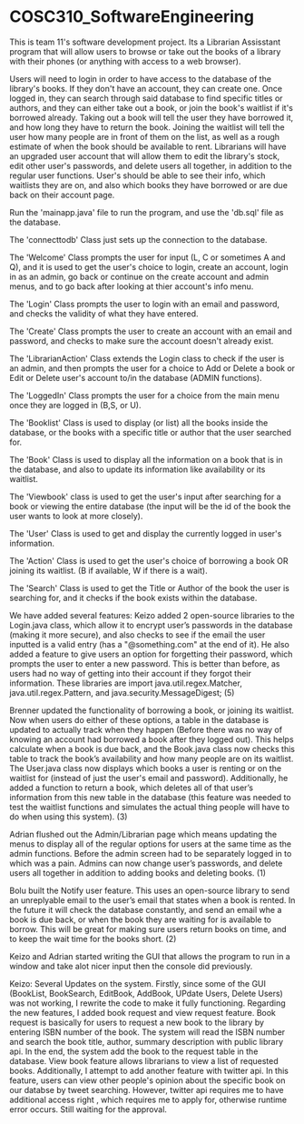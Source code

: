 # COSC310_SoftwareEngineering
This is team 11's software development project. Its a Librarian Assisstant program that will allow users to browse or take out the books of a library with their phones (or anything with access to a web browser).

Users will need to login in order to have access to the database of the library's books. If they don't have an account, they can create one. Once logged in, they can search through said database to find specific titles or authors, and they can either take out a book, or join the book's waitlist if it's borrowed already. Taking out a book will tell the user they have borrowed it, and how long they have to return the book. Joining the waitlist will tell the user how many people are in front of them on the list, as well as a rough estimate of when the book should be available to rent. Librarians will have an upgraded user account that will allow them to edit the library's stock, edit other user's passwords, and delete users all together, in addition to the regular user functions. User's should be able to see their info, which waitlists they are on, and also which books they have borrowed or are due back on their account page.

Run the 'mainapp.java' file to run the program, and use the 'db.sql' file as the database.

The 'connecttodb' Class just sets up the connection to the database.

The 'Welcome' Class prompts the user for input (L, C or sometimes A and Q), and it is used to get the user's choice to login, create an account, login in as an admin, go back or continue on the create account and admin menus, and to go back after looking at thier account's info menu.

The 'Login' Class prompts the user to login with an email and password, and checks the validity of what they have entered.

The 'Create' Class prompts the user to create an account with an email and password, and checks to make sure the account doesn't already exist.

The 'LibrarianAction' Class extends the Login class to check if the user is an admin, and then prompts the user for a choice to Add or Delete a book or Edit or Delete user's account to/in the database (ADMIN functions).

The 'LoggedIn' Class prompts the user for a choice from the main menu once they are logged in (B,S, or U).

The 'Booklist' Class is used to display (or list) all the books inside the database, or the books with a specific title or author that the user searched for.

The 'Book' Class is used to display all the information on a book that is in the database, and also to update its information like availability or its waitlist.

The 'Viewbook' class is used to get the user's input after searching for a book or viewing the entire database (the input will be the id of the book the user wants to look at more closely).

The 'User' Class is used to get and display the currently logged in user's information.

The 'Action' Class is used to get the user's choice of borrowing a book OR joining its waitlist. (B if available, W if there is a wait).

The 'Search' Class is used to get the Title or Author of the book the user is searching for, and it checks if the book exists within the database.

We have added several features: Keizo added 2 open-source libraries to the Login.java class, which allow it to encrypt user’s passwords in the database (making it more secure), and also checks to see if the email the user inputted is a valid entry (has a "@something.com" at the end of it). He also added a feature to give users an option for forgetting their password, which prompts the user to enter a new password. This is better than before, as users had no way of getting into their account if they forgot their information. These libraries are import java.util.regex.Matcher, java.util.regex.Pattern, and java.security.MessageDigest; (5)

Brenner updated the functionality of borrowing a book, or joining its waitlist. Now when users do either of these options, a table in the database is updated to actually track when they happen (Before there was no way of knowing an account had borrowed a book after they logged out). This helps calculate when a book is due back, and the Book.java class now checks this table to track the book’s availability and how many people are on its waitlist. The User.java class now displays which books a user is renting or on the waitlist for (instead of just the user's email and password). Additionally, he added a function to return a book, which deletes all of that user’s information from this new table in the database (this feature was needed to test the waitlist functions and simulates the actual thing people will have to do when using this system). (3)

Adrian flushed out the Admin/Librarian page which means updating the menus to display all of the regular options for users at the same time as the admin functions. Before the admin screen had to be separately logged in to which was a pain. Admins can now change user’s passwords, and delete users all together in addition to adding books and deleting books. (1)

Bolu built the Notify user feature. This uses an open-source library to send an unreplyable email to the user’s email that states when a book is rented. In the future it will check the database constantly, and send an email whe a book is due back, or when the book they are waiting for is available to borrow. This will be great for making sure users return books on time, and to keep the wait time for the books short. (2)

Keizo and Adrian started writing the GUI that allows the program to run in a window and take alot nicer input then the console did previously.


Keizo: 
Several Updates on the system.
Firstly, since some of the GUI (BookList, BookSearch, EditBook, AddBook, UPdate Users, Delete Users) was not working, I rewrite the code to make it fully functioning. 
Regarding the new features, I added book request and view request feature. Book request is basically for users to request a new book to the library by entering ISBN number of the book. The system will read the ISBN number and search the book title, author, summary description with public library api. In the end, the system add the book to the request table in the database. View book feature allows librarians to view a list of requested books.
Additionally, I attempt to add another feature with twitter api. In this feature, users can view other people's opinion about the specific book on our databse by tweet searching. However, twitter api requires me to have additional access right , which requires me to apply for, otherwise runtime error occurs. Still waiting for the approval. 
